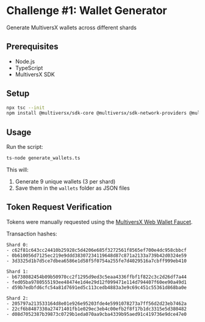 # Challenge #1: Wallet Generator

Generate MultiversX wallets across different shards

## Prerequisites

- Node.js
- TypeScript
- MultiversX SDK

## Setup

```bash
npx tsc --init
npm install @multiversx/sdk-core @multiversx/sdk-network-providers @multiversx/sdk-wallet
```

## Usage

Run the script:
```bash
ts-node generate_wallets.ts
```

This will:
1. Generate 9 unique wallets (3 per shard)
2. Save them in the `wallets` folder as JSON files

## Token Request Verification

Tokens were manually requested using the [MultiversX Web Wallet Faucet](https://docs.multiversx.com/wallet/web-wallet/#testnet-and-devnet-faucet).

Transaction hashes:
```
Shard 0:
- c62f81c643cc24410b25928c5d4206e685f3272561f8565ef700e4dc958cbbcf
- 0b610056d7125ec219e9ddd38307234119648d87c871a2133a739b42d0324e59
- 3d3325d1b7d5ce7dbea6586e1d58f5f0754a255fe7d4029516a7cbff999eb410

Shard 1:
- b6738082454b09b50970cc2f1295d9ed3c5eaa4336ffbf1f822c3c2d26df7a44
- fed05ba9780555193ee48474e1d4e29d12f099471e114d794407f60ee90a49d1
- d59b7edbfd6cfc54a81d7691ed5c113cedb4883a3e9c69c451c55361d868ba0e

Shard 2:
- 205797a213533164d8e01e926e95203fde4e5991078273a7ff56d2d23eb7462a
- 22cf6b8487330a27471401fb1e029ec3eb4c00efb2f8f17b1dc3315e5d380482
- d08d7052387b39873c0729b1eda070aa9cba4339b95aed91c419736e9dce47e0
```